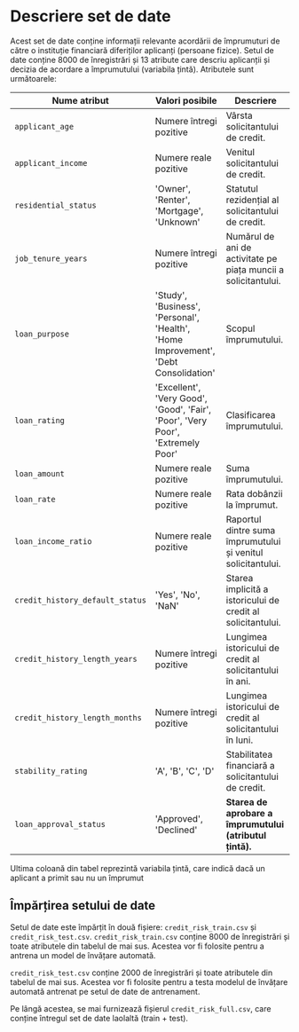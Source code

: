 # Descriere set de date

Acest set de date conține informații relevante acordării de împrumuturi de către o instituție 
financiară diferiților aplicanți (persoane fizice). Setul de date conține 8000 de înregistrări și 13 atribute
care descriu aplicanții și decizia de acordare a împrumutului (variabila țintă). Atributele sunt următoarele:

| Nume atribut                    | Valori posibile                                                                     | Descriere                                                      |
|---------------------------------|-------------------------------------------------------------------------------------|----------------------------------------------------------------|
| `applicant_age`                 | Numere întregi pozitive                                                             | Vârsta solicitantului de credit.                               |
| `applicant_income`              | Numere reale pozitive                                                               | Venitul solicitantului de credit.                              |
| `residential_status`            | 'Owner', 'Renter', 'Mortgage', 'Unknown'                                            | Statutul rezidențial al solicitantului de credit.              |
| `job_tenure_years`              | Numere întregi pozitive                                                             | Numărul de ani de activitate pe piața muncii a solicitantului. |
| `loan_purpose`                  | 'Study', 'Business', 'Personal', 'Health', 'Home Improvement', 'Debt Consolidation' | Scopul împrumutului.                                           |
| `loan_rating`                   | 'Excellent', 'Very Good', 'Good', 'Fair', 'Poor', 'Very Poor', 'Extremely Poor'     | Clasificarea împrumutului.                                     |
| `loan_amount`                   | Numere reale pozitive                                                               | Suma împrumutului.                                             |
| `loan_rate`                     | Numere reale pozitive                                                               | Rata dobânzii la împrumut.                                     |
| `loan_income_ratio`             | Numere reale pozitive                                                               | Raportul dintre suma împrumutului și venitul solicitantului.   |
| `credit_history_default_status` | 'Yes', 'No', 'NaN'                                                                  | Starea implicită a istoricului de credit al solicitantului.    |
| `credit_history_length_years`   | Numere întregi pozitive                                                             | Lungimea istoricului de credit al solicitantului în ani.       |
| `credit_history_length_months`  | Numere întregi pozitive                                                             | Lungimea istoricului de credit al solicitantului în luni.      |
| `stability_rating`              | 'A', 'B', 'C', 'D'                                                                  | Stabilitatea financiară a solicitantului de credit.            |
| `loan_approval_status`          | 'Approved', 'Declined'                                                              | **Starea de aprobare a împrumutului (atributul țintă).**       |

Ultima coloană din tabel reprezintă variabila țintă, care indică dacă un aplicant a primit sau nu un împrumut

## Împărțirea setului de date

Setul de date este împărțit în două fișiere: `credit_risk_train.csv` și `credit_risk_test.csv`.
`credit_risk_train.csv` conține 8000 de înregistrări și toate atributele din tabelul de mai sus. 
Acestea vor fi folosite pentru a antrena un model de învățare automată.

`credit_risk_test.csv` conține 2000 de înregistrări și toate atributele din tabelul de mai sus.
Acestea vor fi folosite pentru a testa modelul de învățare automată antrenat pe setul de date de antrenament.

Pe lângă acestea, se mai furnizează fișierul `credit_risk_full.csv`, care conține întregul set de date laolaltă (train + test).
